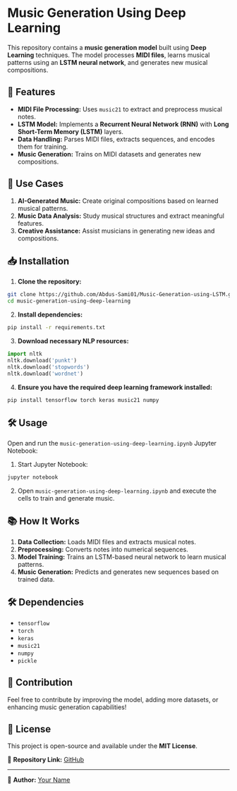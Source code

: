 # Music Generation Using Deep Learning

This repository contains a **music generation model** built using **Deep Learning** techniques. The model processes **MIDI files**, learns musical patterns using an **LSTM neural network**, and generates new musical compositions.

## 🚀 Features
- **MIDI File Processing:** Uses `music21` to extract and preprocess musical notes.
- **LSTM Model:** Implements a **Recurrent Neural Network (RNN)** with **Long Short-Term Memory (LSTM)** layers.
- **Data Handling:** Parses MIDI files, extracts sequences, and encodes them for training.
- **Music Generation:** Trains on MIDI datasets and generates new compositions.

## 📌 Use Cases
1. **AI-Generated Music:** Create original compositions based on learned musical patterns.
2. **Music Data Analysis:** Study musical structures and extract meaningful features.
3. **Creative Assistance:** Assist musicians in generating new ideas and compositions.

## 📥 Installation

1. **Clone the repository:**
```sh
git clone https://github.com/Abdus-Sami01/Music-Generation-using-LSTM.git
cd music-generation-using-deep-learning
```

2. **Install dependencies:**
```sh
pip install -r requirements.txt
```

3. **Download necessary NLP resources:**
```python
import nltk
nltk.download('punkt')
nltk.download('stopwords')
nltk.download('wordnet')
```

4. **Ensure you have the required deep learning framework installed:**
```sh
pip install tensorflow torch keras music21 numpy
```

## 🛠️ Usage
Open and run the `music-generation-using-deep-learning.ipynb` Jupyter Notebook:

1. Start Jupyter Notebook:
```sh
jupyter notebook
```
2. Open `music-generation-using-deep-learning.ipynb` and execute the cells to train and generate music.

## 📚 How It Works

1. **Data Collection:** Loads MIDI files and extracts musical notes.
2. **Preprocessing:** Converts notes into numerical sequences.
3. **Model Training:** Trains an LSTM-based neural network to learn musical patterns.
4. **Music Generation:** Predicts and generates new sequences based on trained data.

## 🛠 Dependencies
- `tensorflow`
- `torch`
- `keras`
- `music21`
- `numpy`
- `pickle`

## 🤝 Contribution
Feel free to contribute by improving the model, adding more datasets, or enhancing music generation capabilities!

## 📜 License
This project is open-source and available under the **MIT License**.

📌 **Repository Link:** [GitHub](https://github.com/your-repo-link/music-generation-using-deep-learning)

---
🔹 **Author:** [Your Name](https://github.com/your-profile)

